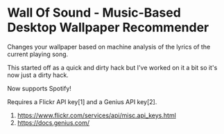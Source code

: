 # Wall Of Sound - Music-Based Desktop Wallpaper Recommender

Changes your wallpaper based on machine analysis of the lyrics of the current playing song.

This started off as a quick and dirty hack but I've worked on it a bit so it's now just
a dirty hack.

Now supports Spotify!

Requires a Flickr API key[1] and a Genius API key[2].

1. https://www.flickr.com/services/api/misc.api_keys.html
2. https://docs.genius.com/
